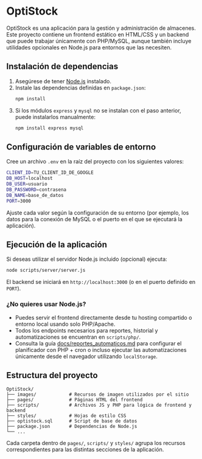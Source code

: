 # OptiStock

OptiStock es una aplicación para la gestión y administración de almacenes. Este proyecto
contiene un frontend estático en HTML/CSS y un backend que puede trabajar únicamente con PHP/MySQL,
aunque también incluye utilidades opcionales en Node.js para entornos que las necesiten.

## Instalación de dependencias

1. Asegúrese de tener [Node.js](https://nodejs.org/) instalado.
2. Instale las dependencias definidas en `package.json`:
   ```bash
   npm install
   ```
3. Si los módulos `express` y `mysql` no se instalan con el paso anterior, puede
   instalarlos manualmente:
   ```bash
   npm install express mysql
   ```

## Configuración de variables de entorno

Cree un archivo `.env` en la raíz del proyecto con los siguientes valores:

```bash
CLIENT_ID=TU_CLIENT_ID_DE_GOOGLE
DB_HOST=localhost
DB_USER=usuario
DB_PASSWORD=contrasena
DB_NAME=base_de_datos
PORT=3000
```

Ajuste cada valor según la configuración de su entorno (por ejemplo, los datos
para la conexión de MySQL o el puerto en el que se ejecutará la aplicación).

## Ejecución de la aplicación

Si deseas utilizar el servidor Node.js incluido (opcional) ejecuta:

```bash
node scripts/server/server.js
```

El backend se iniciará en `http://localhost:3000` (o en el puerto definido en
`PORT`).

### ¿No quieres usar Node.js?

- Puedes servir el frontend directamente desde tu hosting compartido o entorno local usando solo PHP/Apache.
- Todos los endpoints necesarios para reportes, historial y automatizaciones se encuentran en `scripts/php/`.
- Consulta la guía [docs/reportes_automaticos.md](docs/reportes_automaticos.md) para configurar el planificador con PHP + cron o incluso ejecutar las automatizaciones únicamente desde el navegador utilizando `localStorage`.

## Estructura del proyecto

```
OptiStock/
├── images/            # Recursos de imagen utilizados por el sitio
├── pages/             # Páginas HTML del frontend
├── scripts/           # Archivos JS y PHP para lógica de frontend y backend
├── styles/            # Hojas de estilo CSS
├── optistock.sql      # Script de base de datos
├── package.json       # Dependencias de Node.js
└── ...
```

Cada carpeta dentro de `pages/`, `scripts/` y `styles/` agrupa los recursos
correspondientes para las distintas secciones de la aplicación.
